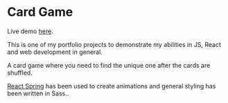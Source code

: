 # Card Game

Live demo [here](https://cardgamereact.netlify.app/).

This is one of my portfolio projects to demonstrate my abilities in JS, React and web development in general.

A card game where you need to find the unique one after the cards are shuffled.

[React Spring](https://react-spring.io/) has been used to create animations and general styling has been written in Sass..
